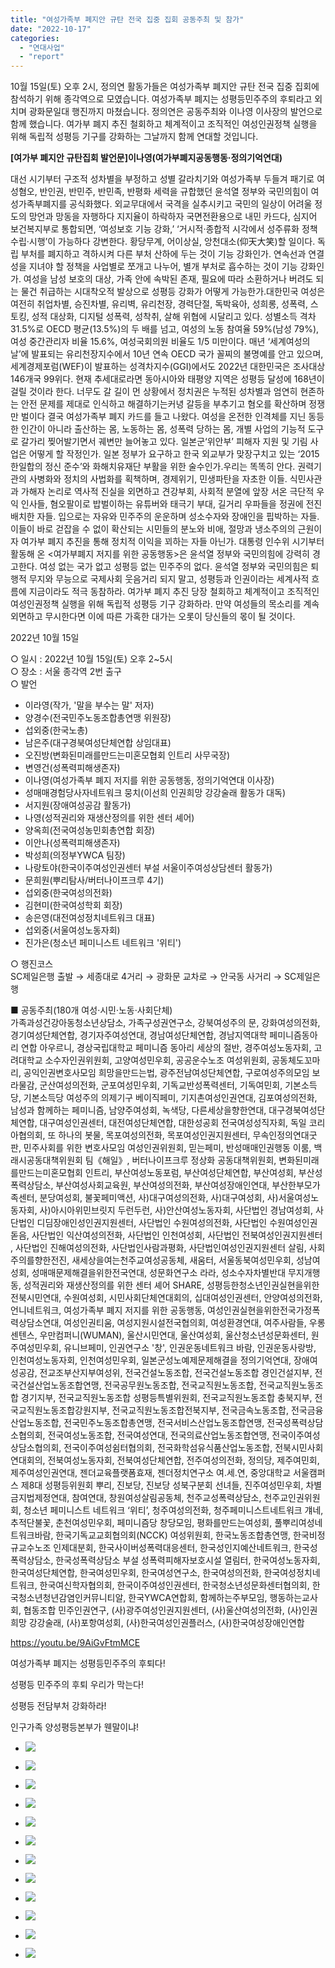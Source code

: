 ```yaml
---
title: "여성가족부 폐지안 규탄 전국 집중 집회 공동주최 및 참가"
date: "2022-10-17"
categories: 
  - "연대사업"
  - "report"
---
```


10월 15일(토) 오후 2시, 정의연 활동가들은 여성가족부 폐지안 규탄 전국 집중 집회에 참석하기 위해 종각역으로 모였습니다. 여성가족부 폐지는 성평등민주주의 후퇴라고 외치며 광화문일대 행진까지 마쳤습니다. 정의연은 공동주최와 이나영 이사장의 발언으로 함께 했습니다. 여가부 폐지 추진 철회하고 체계적이고 조직적인 여성인권정책 실행을 위해 독립적 성평등 기구를 강화하는 그날까지 함께 연대할 것입니다.

**\[여가부 폐지안 규탄집회 발언문\]이나영(여가부폐지공동행동·정의기억연대)**

대선 시기부터 구조적 성차별을 부정하고 성별 갈라치기와 여성가족부 두들겨 패기로 여성혐오, 반인권, 반민주, 반민족, 반평화 세력을 규합했던 윤석열 정부와 국민의힘이 여성가족부폐지를 공식화했다. 외교무대에서 국격을 실추시키고 국민의 일상이 어려울 정도의 망언과 망동을 자행하다 지지율이 하락하자 국면전환용으로 내민 카드다, 심지어 보건복지부로 통합되면, ‘여성보호 기능 강화,’ ‘거시적·종합적 시각에서 성주류화 정책 수립·시행’이 가능하다 강변한다. 황당무계, 어이상실, 앙천대소(仰天大笑)할 일이다. 독립 부처를 폐지하고 격하시켜 다른 부처 산하에 두는 것이 기능 강화인가. 연속선과 연결성을 지녀야 할 정책을 사업별로 쪼개고 나누어, 별개 부처로 흡수하는 것이 기능 강화인가. 여성을 남성 보호의 대상, 가족 안에 속박된 존재, 필요에 따라 소환하거나 버려도 되는 물건 취급하는 시대착오적 발상으로 성평등 강화가 어떻게 가능한가.대한민국 여성은 여전히 취업차별, 승진차별, 유리벽, 유리천장, 경력단절, 독박육아, 성희롱, 성폭력, 스토킹, 성적 대상화, 디지털 성폭력, 성착취, 살해 위협에 시달리고 있다. 성별소득 격차 31.5%로 OECD 평균(13.5%)의 두 배를 넘고, 여성의 노동 참여율 59%(남성 79%), 여성 중간관리자 비율 15.6%, 여성국회의원 비율도 1/5 미만이다. 매년 ‘세계여성의날’에 발표되는 유리천장지수에서 10년 연속 OECD 국가 꼴찌의 불명예를 안고 있으며, 세계경제포럼(WEF)이 발표하는 성격차지수(GGI)에서도 2022년 대한민국은 조사대상 146개국 99위다. 현재 추세대로라면 동아시아와 태평양 지역은 성평등 달성에 168년이 걸릴 것이라 한다. 너무도 갈 길이 먼 상황에서 정치권은 누적된 성차별과 엄연히 현존하는 안전 문제를 제대로 인식하고 해결하기는커녕 갈등을 부추기고 혐오를 확산하며 정쟁만 벌이다 결국 여성가족부 폐지 카드를 들고 나왔다. 여성을 온전한 인격체를 지닌 동등한 인간이 아니라 출산하는 몸, 노동하는 몸, 성폭력 당하는 몸, 개별 사업의 기능적 도구로 갈가리 찢어발기면서 궤변만 늘어놓고 있다. 일본군‘위안부’ 피해자 지원 및 기림 사업은 어떻게 할 작정인가. 일본 정부가 요구하고 한국 외교부가 맞장구치고 있는 ‘2015 한일합의 정신 준수’와 화해치유재단 부활을 위한 술수인가.우리는 똑똑히 안다. 권력기관의 사병화와 정치의 사법화를 획책하며, 경제위기, 민생파탄을 자초한 이들. 식민사관과 가해자 논리로 역사적 진실을 외면하고 견강부회, 사회적 분열에 앞장 서온 극단적 우익 인사들, 혐오팔이로 밥벌이하는 유튜버와 태극기 부대, 길거리 우파들을 정권에 전진 배치한 자들. 입으로는 자유와 민주주의 운운하며 성소수자와 장애인을 핍박하는 자들. 이들이 바로 걷잡을 수 없이 확산되는 시민들의 분노와 비애, 절망과 냉소주의의 근원이자 여가부 폐지 추진을 통해 정치적 이익을 꾀하는 자들 아닌가. 대통령 인수위 시기부터 활동해 온 <여가부폐지 저지를 위한 공동행동>은 윤석열 정부와 국민의힘에 강력히 경고한다. 여성 없는 국가 없고 성평등 없는 민주주의 없다. 윤석열 정부와 국민의힘은 퇴행적 무지와 무능으로 국제사회 웃음거리 되지 말고, 성평등과 인권이라는 세계사적 흐름에 지금이라도 적극 동참하라. 여가부 폐지 추진 당장 철회하고 체계적이고 조직적인 여성인권정책 실행을 위해 독립적 성평등 기구 강화하라. 만약 여성들의 목소리를 계속 외면하고 무시한다면 이에 따른 가혹한 대가는 오롯이 당신들의 몫이 될 것이다.

2022년 10월 15일

○ 일시 : 2022년 10월 15일(토) 오후 2~5시  
○ 장소 : 서울 종각역 2번 출구  
○ 발언

- 이라영(작가, '말을 부수는 말' 저자)
- 양경수(전국민주노동조합총연맹 위원장)
- 섭외중(한국노총)
- 남은주(대구경북여성단체연합 상임대표)
- 오진방(변화된미래를만드는미혼모협회 인트리 사무국장)
- 변영건(성폭력피해생존자)
- 이나영(여성가족부 폐지 저지를 위한 공동행동, 정의기억연대 이사장)
- 성매매경험당사자네트워크 뭉치(이선희 인권희망 강강술래 활동가 대독)
- 서지원(장애여성공감 활동가)
- 나영(성적권리와 재생산정의를 위한 센터 셰어)
- 양옥희(전국여성농민회총연합 회장)
- 이안나(성폭력피해생존자)
- 박성희(의정부YWCA 팀장)
- 나랑토야(한국이주여성인권센터 부설 서울이주여성상담센터 활동가)
- 문희원(뿌리탐사/버터나이프크루 4기)
- 섭외중(한국여성의전화)
- 김현미(한국여성학회 회장)
- 송은영(대전여성정치네트워크 대표)
- 섭외중(서울여성노동자회)
- 진가은(청소년 페미니스트 네트워크 '위티')

○ 행진코스  
SC제일은행 출발 → 세종대로 4거리 → 광화문 교차로 → 안국동 사거리 → SC제일은행

■ 공동주최(180개 여성·시민·노동·사회단체)  
가족과성건강아동청소년상담소, 가족구성권연구소, 강북여성주의 문, 강화여성의전화, 경기여성단체연합, 경기자주여성연대, 경남여성단체연합, 경남지역대학 페미니즘동아리 연합 아우르니, 경상국립대학교 페미니즘 동아리 세상의 절반, 경주여성노동자회, 고려대학교 소수자인권위원회, 고양여성민우회, 공공운수노조 여성위원회, 공동체도꼬마리, 공익인권변호사모임 희망을만드는법, 광주전남여성단체연합, 구로여성주의모임 보라물감, 군산여성의전화, 군포여성민우회, 기독교반성폭력센터, 기독여민회, 기본소득당, 기본소득당 여성주의 의제기구 베이직페미, 기지촌여성인권연대, 김포여성의전화, 남성과 함께하는 페미니즘, 남양주여성회, 녹색당, 다른세상을향한연대, 대구경북여성단체연합, 대구여성인권센터, 대전여성단체연합, 대한성공회 전국여성성직자회, 독일 코리아협의회, 또 하나의 봇물, 목포여성의전화, 목포여성인권지원센터, 무속인정의연대굿판, 민주사회를 위한 변호사모임 여성인권위원회, 믿는페미, 반성매매인권행동 이룸, 백래시공동대책위원회 팀《해일》, 버터나이프크루 정상화 공동대책위원회, 변화된미래를만드는미혼모협회 인트리, 부산여성노동포럼, 부산여성단체연합, 부산여성회, 부산성폭력상담소, 부산여성사회교육원, 부산여성의전화, 부산여성장애인연대, 부산한부모가족센터, 분당여성회, 불꽃페미액션, 사)대구여성의전화, 사)대구여성회, 사)서울여성노동자회, 사)아시아위민브릿지 두런두런, 사)안산여성노동자회, 사단법인 경남여성회, 사단법인 디딤장애인성인권지원센터, 사단법인 수원여성의전화, 사단법인 수원여성인권돋음, 사단법인 익산여성의전화, 사단법인 인천여성회, 사단법인 전북여성인권지원센터 , 사단법인 진해여성의전화, 사단법인사람과평화, 사단법인여성인권지원센터 살림, 사회주의를향한전진, 새세상을여는천주교여성공동체, 새움터, 서울동북여성민우회, 성남여성회, 성매매문제해결을위한전국연대, 성문화연구소 라라, 성소수자차별반대 무지개행동, 성적권리와 재생산정의를 위한 센터 셰어 SHARE, 성평등한청소년인권실현을위한전북시민연대, 수원여성회, 시민사회단체연대회의, 십대여성인권센터, 안양여성의전화, 언니네트워크, 여성가족부 폐지 저지를 위한 공동행동, 여성인권실현을위한전국가정폭력상담소연대, 여성인권티움, 여성지원시설전국협의회, 여성환경연대, 여주사람들, 우롱센텐스, 우만컴퍼니(WUMAN), 울산시민연대, 울산여성회, 울산청소년성문화센터, 원주여성민우회, 유니브페미, 인권연구소 '창', 인권운동네트워크 바람, 인권운동사랑방, 인천여성노동자회, 인천여성민우회, 일본군성노예제문제해결을 정의기억연대, 장애여성공감, 전교조부산지부여성위, 전국건설노동조합, 전국건설노동조합 경인건설지부, 전국건설산업노동조합연맹, 전국공무원노동조합, 전국교직원노동조합, 전국교직원노동조합 경기지부, 전국교직원노동조합 성평등특별위원회, 전국교직원노동조합 충북지부, 전국교직원노동조합강원지부, 전국교직원노동조합전북지부, 전국금속노동조합, 전국금융산업노동조합, 전국민주노동조합총연맹, 전국서비스산업노동조합연맹, 전국성폭력상담소협의회, 전국여성노동조합, 전국여성연대, 전국의료산업노동조합연맹, 전국이주여성상담소협의회, 전국이주여성쉼터협의회, 전국화학섬유식품산업노동조합, 전북시민사회연대회의, 전북여성노동자회, 전북여성단체연합, 전주여성의전화, 정의당, 제주여민회, 제주여성인권연대, 젠더교육플랫폼효재, 젠더정치연구소 여.세.연, 중앙대학교 서울캠퍼스 제8대 성평등위원회 뿌리, 진보당, 진보당 성북구분회 선녀들, 진주여성민우회, 차별금지법제정연대, 참여연대, 창원여성살림공동체, 천주교성폭력상담소, 천주교인권위원회, 청소년 페미니스트 네트워크 ‘위티’, 청주여성의전화, 청주페미니스트네트워크 걔네, 추적단불꽃, 춘천여성민우회, 페미니즘당 창당모임, 평화를만드는여성회, 풀뿌리여성네트워크바람, 한국기독교교회협의회(NCCK) 여성위원회, 한국노동조합총연맹, 한국비정규교수노조 인제대분회, 한국사이버성폭력대응센터, 한국성인지예산네트워크, 한국성폭력상담소, 한국성폭력상담소 부설 성폭력피해자보호시설 열림터, 한국여성노동자회, 한국여성단체연합, 한국여성민우회, 한국여성연구소, 한국여성의전화, 한국여성정치네트워크, 한국여신학자협의회, 한국이주여성인권센터, 한국청소년성문화센터협의회, 한국청소년청년감염인커뮤니티알, 한국YWCA연합회, 함께하는주부모임, 행동하는교사회, 협동조합 민주인권연구, (사)광주여성인권지원센터, (사)울산여성의전화, (사)인권희망 강강술래, (사)포항여성회, (사)한국여성인권플러스, (사)한국여성장애인연합

https://youtu.be/9AiGvFtmMCE

여성가족부 폐지는 성평등민주주의 후퇴다!

성평등 민주주의 후퇴 우리가 막는다!

성평등 전담부처 강화하라!

인구가족 양성평등본부가 웬말이냐!

- ![](https://r2.womenandwar.net/2022/10/웹자보2-1-724x1024.jpg)
    
- ![](https://r2.womenandwar.net/2022/10/웹자보1_101-1-829x1024.jpg)
    
- ![](https://r2.womenandwar.net/2022/10/웹자보4-1.jpg)
    
- ![](https://r2.womenandwar.net/2022/10/IMG_3551-1024x683.jpg)
    
- ![](https://r2.womenandwar.net/2022/10/IMG_3641-1024x683.jpg)
    
- ![](https://r2.womenandwar.net/2022/10/IMG_3868-1024x683.jpg)
    
- ![](https://r2.womenandwar.net/2022/10/photo_2022-10-15_16-04-14-1024x1024.jpg)
    
- ![](https://r2.womenandwar.net/2022/10/photo_2022-10-17_19-57-06-1024x1024.jpg)
    
- ![](https://r2.womenandwar.net/2022/10/photo_2022-10-17_19-56-41-768x1024.jpg)
    
- ![](https://r2.womenandwar.net/2022/10/photo_2022-10-17_19-57-50-1024x768.jpg)
    
- ![](https://r2.womenandwar.net/2022/10/photo_2022-10-15_15-58-32-1024x768.jpg)
    
- ![](https://r2.womenandwar.net/2022/10/IMG_3563-1024x683.jpg)
